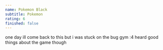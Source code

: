 ```yaml
---
name: Pokemon Black
subtitle: Pokemon
rating: 6
finished: false
---
```


one day ill come back to this but i was stuck on the bug gym :4 heard good things about the game though
